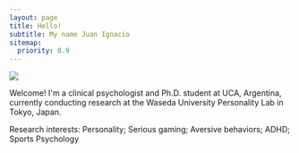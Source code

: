 ```yaml
---
layout: page
title: Hello!
subtitle: My name Juan Ignacio
sitemap:
  priority: 0.9
---
```


<img src="{{ '/assets/img/pudhina.jpg' | prepend: site.baseurl }}" id="about-img">

<div id="describe-text">
	<p>Welcome! I'm a clinical psychologist and Ph.D. student at UCA, Argentina, currently conducting research at the Waseda University Personality Lab in Tokyo, Japan. </p>
	<p>Research interests: Personality; Serious gaming; Aversive behaviors; ADHD; Sports Psychology</p>
</div>
